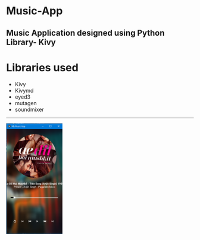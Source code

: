 # Music-App
Music Application designed using Python Library- Kivy
----
# Libraries used
- Kivy
- Kivymd
- eyed3
- mutagen
- soundmixer
----


<img align="center" src="https://github.com/AfaqShuaib09/Music-App/blob/main/preview.PNG" width="30%" height="50%">
